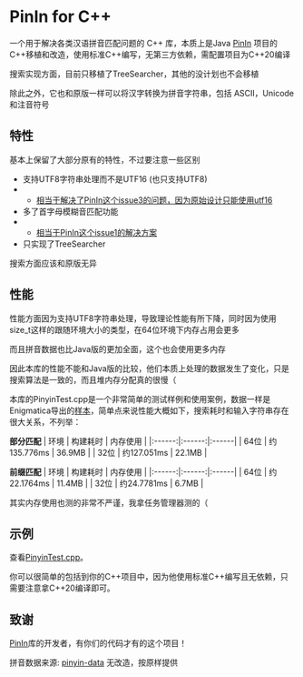 # PinIn for C++
一个用于解决各类汉语拼音匹配问题的 C++ 库，本质上是Java [PinIn](https://github.com/Towdium/PinIn) 项目的C++移植和改造，使用标准C++编写，无第三方依赖，需配置项目为C++20编译

搜索实现方面，目前只移植了TreeSearcher，其他的没计划也不会移植

除此之外，它也和原版一样可以将汉字转换为拼音字符串，包括 ASCII，Unicode 和注音符号

## 特性
基本上保留了大部分原有的特性，不过要注意一些区别
- 支持UTF8字符串处理而不是UTF16 (也只支持UTF8)
- - [相当于解决了PinIn这个issue3的问题，因为原始设计只能使用utf16](https://github.com/Towdium/PinIn/issues/3)
- 多了首字母模糊音匹配功能
- - [相当于PinIn这个issue1的解决方案](https://github.com/Towdium/PinIn/issues/1)
- 只实现了TreeSearcher

搜索方面应该和原版无异

## 性能
性能方面因为支持UTF8字符串处理，导致理论性能有所下降，同时因为使用size_t这样的跟随环境大小的类型，在64位环境下内存占用会更多

而且拼音数据也比Java版的更加全面，这个也会使用更多内存

因此本库的性能不能和Java版的比较，他们本质上处理的数据发生了变化，只是搜索算法是一致的，而且堆内存分配真的很慢（

本库的PinyinTest.cpp是一个非常简单的测试样例和使用案例，数据一样是Enigmatica导出的[样本](small.txt)，简单点来说性能大概如下，搜索耗时和输入字符串存在很大关系，不列举：

__部分匹配__
| 环境 | 构建耗时 | 内存使用 |
|:------:|:------:|:------|
| 64位 | 约135.776ms | 36.9MB |
| 32位 | 约127.051ms | 22.1MB |

__前缀匹配__
| 环境 | 构建耗时 | 内存使用 |
|:------:|:------:|:------|
| 64位 | 约22.1764ms | 11.4MB |
| 32位 | 约24.7781ms | 6.7MB |

其实内存使用也测的非常不严谨，我拿任务管理器测的（

## 示例
查看[PinyinTest.cpp](PinyinTest.cpp)。

你可以很简单的包括到你的C++项目中，因为他使用标准C++编写且无依赖，只需要注意拿C++20编译即可。

## 致谢
[PinIn](https://github.com/Towdium/PinIn)库的开发者，有你们的代码才有的这个项目！

拼音数据来源: [pinyin-data](https://github.com/mozillazg/pinyin-data) 无改造，按原样提供
